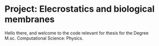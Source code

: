 # Project: Elecrostatics and biological membranes

Hello there, and welcome to the code relevant for thesis for the Degree M.sc. Computational Science: Physics. 



